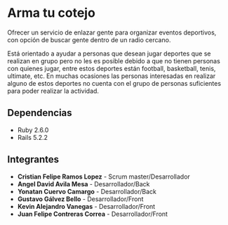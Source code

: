 # Arma tu cotejo

Ofrecer un servicio de enlazar gente para organizar eventos deportivos, con opción de buscar gente dentro de un radio cercano.

Está orientado a ayudar a personas que desean jugar deportes que se realizan en grupo pero no les es posible debido a que no tienen personas con quienes jugar, entre estos deportes están football, basketball, tenis, ultimate, etc. En muchas ocasiones las personas interesadas en realizar alguno de estos deportes no cuenta con el grupo de personas suficientes para poder realizar la actividad.  

## Dependencias

* Ruby 2.6.0
* Rails 5.2.2

## Integrantes

* __Cristian Felipe Ramos Lopez__  - Scrum master/Desarrollador
* __Angel David Avila Mesa__ - Desarrollador/Back
* __Yonatan Cuervo Camargo__ - Desarrollador/Back
* __Gustavo Gálvez Bello__ - Desarrollador/Front
* __Kevin Alejandro Vanegas__ - Desarrollador/Front
* __Juan Felipe Contreras Correa__ - Desarrollador/Front
